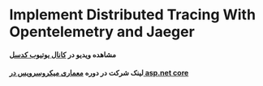 # Implement Distributed Tracing With Opentelemetry and Jaeger
<h4 align="left">
  مشاهده ویدیو در <a href="https://youtu.be/1Ne5HPBQuh8">کانال یوتیوب کدسل</a>
</h4>

<h4 align="left">
  لینک شرکت در دوره <a href="[https://youtu.be/1Ne5HPBQuh8](https://codecell.ir/course/71fd)">معماری میکروسرویس در asp.net core</a>
</h4>
